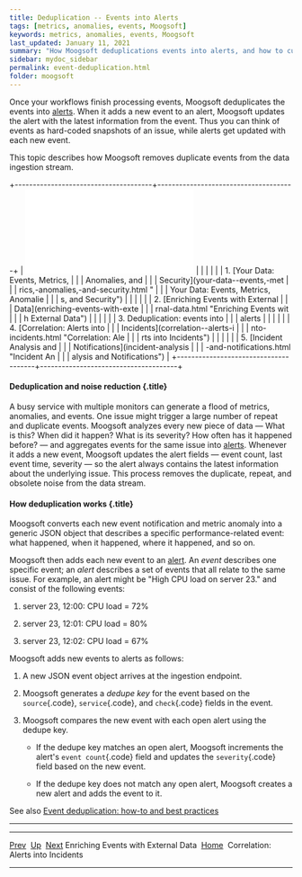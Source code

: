 ```yaml
---
title: Deduplication -- Events into Alerts
tags: [metrics, anomalies, events, Moogsoft]
keywords: metrics, anomalies, events, Moogsoft
last_updated: January 11, 2021
summary: "How Moogsoft deduplications events into alerts, and how to customize deduplication (_advanced_)."
sidebar: mydoc_sidebar
permalink: event-deduplication.html
folder: moogsoft
---
```


Once your workflows finish processing events, Moogsoft deduplicates the
events into
[alerts](glossary.html#UUID-d691664b-e5f0-e08d-8eea-13bd3c05133c_glossterm-idm93125404714298).
When it adds a new event to an alert, Moogsoft updates the alert with
the latest information from the event. Thus you can think of events as
hard-coded snapshots of an issue, while alerts get updated with each new
event.

This topic describes how Moogsoft removes duplicate events from the data
ingestion stream.

+--------------------------------------+--------------------------------------+
| ![express-data-pipeline-03-deduplica | [The Moogsoft data                   |
| tion.png](image/uuid-c1c9978f-b23f-1 | pipeline](data-pipeline.html "The Mo |
| f1b-1f35-61de62c77de6-en.png)        | ogsoft Data Pipeline")               |
|                                      |                                      |
|                                      | 1.  [Your Data: Events, Metrics,     |
|                                      |     Anomalies, and                   |
|                                      |     Security](your-data--events,-met |
|                                      | rics,-anomalies,-and-security.html " |
|                                      | Your Data: Events, Metrics, Anomalie |
|                                      | s, and Security")                    |
|                                      |                                      |
|                                      | 2.  [Enriching Events with External  |
|                                      |     Data](enriching-events-with-exte |
|                                      | rnal-data.html "Enriching Events wit |
|                                      | h External Data")                    |
|                                      |                                      |
|                                      | 3.  Deduplication: events into       |
|                                      |     alerts                           |
|                                      |                                      |
|                                      | 4.  [Correlation: Alerts into        |
|                                      |     Incidents](correlation--alerts-i |
|                                      | nto-incidents.html "Correlation: Ale |
|                                      | rts into Incidents")                 |
|                                      |                                      |
|                                      | 5.  [Incident Analysis and           |
|                                      |     Notifications](incident-analysis |
|                                      | -and-notifications.html "Incident An |
|                                      | alysis and Notifications")           |
+--------------------------------------+--------------------------------------+

#### Deduplication and noise reduction {.title}

A busy service with multiple monitors can generate a flood of metrics,
anomalies, and events. One issue might trigger a large number of repeat
and duplicate events. Moogsoft analyzes every new piece of data — What
is this? When did it happen? What is its severity? How often has it
happened before? — and aggregates events for the same issue into
[alerts](glossary.html#UUID-d691664b-e5f0-e08d-8eea-13bd3c05133c_glossterm-idm93125404714298).
Whenever it adds a new event, Moogsoft updates the alert fields — event
count, last event time, severity — so the alert always contains the
latest information about the underlying issue. This process removes the
duplicate, repeat, and obsolete noise from the data stream.

#### How deduplication works {.title}

Moogsoft converts each new event notification and metric anomaly into a
generic JSON object that describes a specific performance-related event:
what happened, when it happened, where it happened, and so on.

Moogsoft then adds each new event to an
[alert](glossary.html#UUID-d691664b-e5f0-e08d-8eea-13bd3c05133c_glossterm-idm93125404714298).
An *event* describes one specific event; an *alert* describes a set of
events that all relate to the same issue. For example, an alert might be
"High CPU load on server 23." and consist of the following events:

1.  server 23, 12:00: CPU load = 72%

2.  server 23, 12:01: CPU load = 80%

3.  server 23, 12:02: CPU load = 67%

Moogsoft adds new events to alerts as follows:

1.  A new JSON event object arrives at the ingestion endpoint.

2.  Moogsoft generates a *dedupe key* for the event based on the
    `source`{.code}, `service`{.code}, and `check`{.code} fields in the
    event.

3.  Moogsoft compares the new event with each open alert using the
    dedupe key.

    -   If the dedupe key matches an open alert, Moogsoft increments the
        alert's `event count`{.code} field and updates the
        `severity`{.code} field based on the new event.

    -   If the dedupe key does not match any open alert, Moogsoft
        creates a new alert and adds the event to it.

See also [Event deduplication: how-to and best
practices](event-deduplication.html "Event deduplication: how-to and best practices")

* * * * *

  --------------------------------------------------- ----------------------------- --------------------------------------------------
  [Prev](enriching-events-with-external-data.html)    [Up](product-overview.html)    [Next](correlation--alerts-into-incidents.html)
  Enriching Events with External Data                 [Home](index-en.html)          Correlation: Alerts into Incidents
  --------------------------------------------------- ----------------------------- --------------------------------------------------
